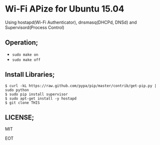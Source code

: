 Wi-Fi APize for Ubuntu 15.04
============================

Using hostapd(Wi-Fi Authenticator), dnsmasq(DHCPd, DNSd) and Supervisord(Process Control)

Operation;
----------

- `sudo make on`
- `sudo make off`

Install Libraries;
------------------

```
$ curl -kL https://raw.github.com/pypa/pip/master/contrib/get-pip.py | sudo python
$ sudo pip install supervisor
$ sudo apt-get install -y hostapd
$ git clone THIS
```

LICENSE;
--------

MIT

EOT
